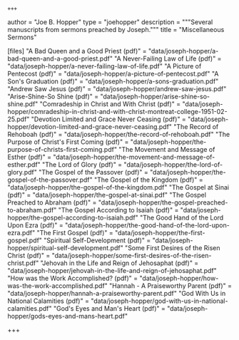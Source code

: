     +++
author = "Joe B. Hopper"
type = "joehopper"
description = """Several manuscripts from sermons preached by Joseph."""
title = "Miscellaneous Sermons"

[files]
"A Bad Queen and a Good Priest (pdf)" = "data/joseph-hopper/a-bad-queen-and-a-good-priest.pdf"
"A Never-Failing Law of Life (pdf)" = "data/joseph-hopper/a-never-failing-law-of-life.pdf"
"A Picture of Pentecost (pdf)" = "data/joseph-hopper/a-picture-of-pentecost.pdf"
"A Son's Graduation (pdf)" = "data/joseph-hopper/a-sons-graduation.pdf"
"Andrew Saw Jesus (pdf)" = "data/joseph-hopper/andrew-saw-jesus.pdf"
"Arise-Shine-So Shine (pdf)" = "data/joseph-hopper/arise-shine-so-shine.pdf"
"Comradeship in Christ and With Christ (pdf)" = "data/joseph-hopper/comradeship-in-christ-and-with-christ-montreat-college-1951-02-25.pdf"
"Devotion Limited and Grace Never Ceasing (pdf)" = "data/joseph-hopper/devotion-limited-and-grace-never-ceasing.pdf"
"The Record of Rehoboah (pdf)" = "data/joseph-hopper/the-record-of-rehoboah.pdf"
"The Purpose of Christ's First Coming (pdf)" = "data/joseph-hopper/the-purpose-of-christs-first-coming.pdf"
"The Movement and Message of Esther (pdf)" = "data/joseph-hopper/the-movement-and-message-of-esther.pdf"
"The Lord of Glory (pdf)" = "data/joseph-hopper/the-lord-of-glory.pdf"
"The Gospel of the Passover (pdf)" = "data/joseph-hopper/the-gospel-of-the-passover.pdf"
"The Gospel of the Kingdom (pdf)" = "data/joseph-hopper/the-gospel-of-the-kingdom.pdf"
"The Gospel at Sinai (pdf)" = "data/joseph-hopper/the-gospel-at-sinai.pdf"
"The Gospel Preached to Abraham (pdf)" = "data/joseph-hopper/the-gospel-preached-to-abraham.pdf"
"The Gospel According to Isaiah (pdf)" = "data/joseph-hopper/the-gospel-according-to-isaiah.pdf"
"The Good Hand of the Lord Upon Ezra (pdf)" = "data/joseph-hopper/the-good-hand-of-the-lord-upon-ezra.pdf"
"The First Gospel (pdf)" = "data/joseph-hopper/the-first-gospel.pdf"
"Spiritual Self-Development (pdf)" = "data/joseph-hopper/spiritual-self-development.pdf"
"Some First Desires of the Risen Christ (pdf)" = "data/joseph-hopper/some-first-desires-of-the-risen-christ.pdf"
"Jehovah in the Life and Reign of Jehosaphat (pdf)" = "data/joseph-hopper/jehovah-in-the-life-and-reign-of-jehosaphat.pdf"
"How was the Work Accomplished? (pdf)" = "data/joseph-hopper/how-was-the-work-accomplished.pdf"
"Hannah - A Praiseworthy Parent (pdf)" = "data/joseph-hopper/hannah-a-praiseworthy-parent.pdf"
"God With Us in National Calamities (pdf)" = "data/joseph-hopper/god-with-us-in-national-calamities.pdf"
"God's Eyes and Man's Heart (pdf)" = "data/joseph-hopper/gods-eyes-and-mans-heart.pdf"

+++